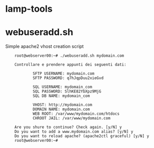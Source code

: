 lamp-tools
==========

webuseradd.sh
=============

Simple apache2 vhost creation script

        root@webserver00:~# ./webuseradd.sh mydomain.com

        Controllare e prendere appunti dei seguenti dati:

                SFTP USERNAME: mydomain.com
                SFTP PASSWORD: q7hJqpDuu2xieGvd
        
                SQL USERNAME: mydomain_com
                SQL PASSWORD: SlhKE82YbXpz9MjG
                SQL DB NAME: mydomain_com
        
                VHOST: http://mydomain.com
                DOMAIN NAME: mydomain.com
                WEB ROOT: /var/www/mydomain.com/htdocs
                CHROOT JAIL: /var/www/mydomain.com

        Are you shure to continue? Check again. [y/N] y
        Do you want to add a www.mydomain.com alias? [y/N] y
        Do you want to reload apache? (apache2ctl graceful) [y/N] y
        root@webserver00:~# 
